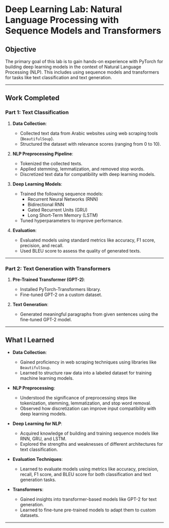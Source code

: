 # Deep Learning Lab: Natural Language Processing with Sequence Models and Transformers

## **Objective**
The primary goal of this lab is to gain hands-on experience with PyTorch for building deep learning models in the context of Natural Language Processing (NLP). This includes using sequence models and transformers for tasks like text classification and text generation.

---

## **Work Completed**

### **Part 1: Text Classification**
1. **Data Collection**:
   - Collected text data from Arabic websites using web scraping tools (`BeautifulSoup`).
   - Structured the dataset with relevance scores (ranging from 0 to 10).

2. **NLP Preprocessing Pipeline**:
   - Tokenized the collected texts.
   - Applied stemming, lemmatization, and removed stop words.
   - Discretized text data for compatibility with deep learning models.

3. **Deep Learning Models**:
   - Trained the following sequence models:
     - Recurrent Neural Networks (RNN)
     - Bidirectional RNN
     - Gated Recurrent Units (GRU)
     - Long Short-Term Memory (LSTM)
   - Tuned hyperparameters to improve performance.

4. **Evaluation**:
   - Evaluated models using standard metrics like accuracy, F1 score, precision, and recall.
   - Used BLEU score to assess the quality of generated texts.

---

### **Part 2: Text Generation with Transformers**
1. **Pre-Trained Transformer (GPT-2)**:
   - Installed PyTorch-Transformers library.
   - Fine-tuned GPT-2 on a custom dataset.

2. **Text Generation**:
   - Generated meaningful paragraphs from given sentences using the fine-tuned GPT-2 model.

---

## **What I Learned**
- **Data Collection**:
  - Gained proficiency in web scraping techniques using libraries like `BeautifulSoup`.
  - Learned to structure raw data into a labeled dataset for training machine learning models.

- **NLP Preprocessing**:
  - Understood the significance of preprocessing steps like tokenization, stemming, lemmatization, and stop word removal.
  - Observed how discretization can improve input compatibility with deep learning models.

- **Deep Learning for NLP**:
  - Acquired knowledge of building and training sequence models like RNN, GRU, and LSTM.
  - Explored the strengths and weaknesses of different architectures for text classification.

- **Evaluation Techniques**:
  - Learned to evaluate models using metrics like accuracy, precision, recall, F1 score, and BLEU score for both classification and text generation tasks.

- **Transformers**:
  - Gained insights into transformer-based models like GPT-2 for text generation.
  - Learned to fine-tune pre-trained models to adapt them to custom datasets.


---


